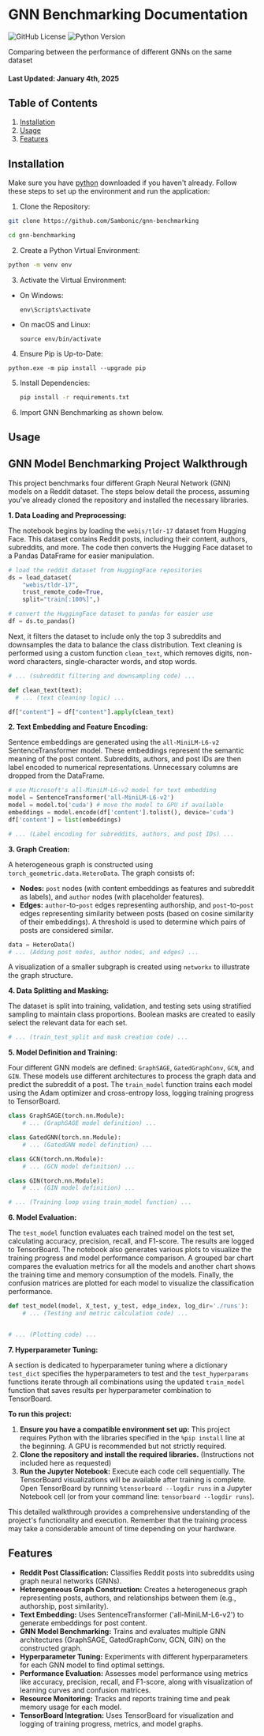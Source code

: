 # GNN Benchmarking Documentation

![GitHub License](https://img.shields.io/github/license/Sambonic/gnn-benchmarking)
![Python Version](https://img.shields.io/badge/python-3.8%2B-blue)

Comparing between the performance of different GNNs on the same dataset 
#### Last Updated: January 4th, 2025

## Table of Contents
1. [Installation](#installation)
2. [Usage](#usage)
3. [Features](#features)

<a name="installation"></a>
## Installation

Make sure you have [python](https://www.python.org/downloads/) downloaded if you haven't already.
Follow these steps to set up the environment and run the application:

1. Clone the Repository:
   
```bash
git clone https://github.com/Sambonic/gnn-benchmarking
```

```bash
cd gnn-benchmarking
```

2. Create a Python Virtual Environment:
```bash
python -m venv env
```

3. Activate the Virtual Environment:
- On Windows:
  ```
  env\Scripts\activate
  ```

- On macOS and Linux:
  ```
  source env/bin/activate
  ```
4. Ensure Pip is Up-to-Date:
  ```
  python.exe -m pip install --upgrade pip
  ```
5. Install Dependencies:

   ```bash
   pip install -r requirements.txt
   ```

6. Import GNN Benchmarking as shown below.


<a name="usage"></a>
## Usage
## GNN Model Benchmarking Project Walkthrough

This project benchmarks four different Graph Neural Network (GNN) models on a Reddit dataset.  The steps below detail the process, assuming you've already cloned the repository and installed the necessary libraries.

**1. Data Loading and Preprocessing:**

The notebook begins by loading the `webis/tldr-17` dataset from Hugging Face.  This dataset contains Reddit posts, including their content, authors, subreddits, and more. The code then converts the Hugging Face dataset to a Pandas DataFrame for easier manipulation.

```python
# load the reddit dataset from HuggingFace repositories
ds = load_dataset(
    "webis/tldr-17",
    trust_remote_code=True,
    split="train[:100%]",)

# convert the HuggingFace dataset to pandas for easier use
df = ds.to_pandas()
```

Next, it filters the dataset to include only the top 3 subreddits and downsamples the data to balance the class distribution.  Text cleaning is performed using a custom function `clean_text`, which removes digits, non-word characters, single-character words, and stop words.

```python
# ... (subreddit filtering and downsampling code) ...

def clean_text(text):
  # ... (text cleaning logic) ...

df["content"] = df["content"].apply(clean_text)
```

**2. Text Embedding and Feature Encoding:**

Sentence embeddings are generated using the `all-MiniLM-L6-v2` SentenceTransformer model. These embeddings represent the semantic meaning of the post content.  Subreddits, authors, and post IDs are then label encoded to numerical representations.  Unnecessary columns are dropped from the DataFrame.

```python
# use Microsoft's all-MiniLM-L6-v2 model for text embedding
model = SentenceTransformer('all-MiniLM-L6-v2')
model = model.to('cuda') # move the model to GPU if available
embeddings = model.encode(df['content'].tolist(), device='cuda')
df['content'] = list(embeddings)

# ... (Label encoding for subreddits, authors, and post IDs) ...
```

**3. Graph Creation:**

A heterogeneous graph is constructed using `torch_geometric.data.HeteroData`.  The graph consists of:

* **Nodes:**  `post` nodes (with content embeddings as features and subreddit as labels), and `author` nodes (with placeholder features).
* **Edges:** `author`-to-`post` edges representing authorship, and `post`-to-`post` edges representing similarity between posts (based on cosine similarity of their embeddings). A threshold is used to determine which pairs of posts are considered similar.

```python
data = HeteroData()
# ... (Adding post nodes, author nodes, and edges) ...
```
A visualization of a smaller subgraph is created using `networkx` to illustrate the graph structure.


**4. Data Splitting and Masking:**

The dataset is split into training, validation, and testing sets using stratified sampling to maintain class proportions.  Boolean masks are created to easily select the relevant data for each set.

```python
# ... (train_test_split and mask creation code) ...
```


**5. Model Definition and Training:**

Four different GNN models are defined: `GraphSAGE`, `GatedGraphConv`, `GCN`, and `GIN`. These models use different architectures to process the graph data and predict the subreddit of a post.  The `train_model` function trains each model using the Adam optimizer and cross-entropy loss, logging training progress to TensorBoard.

```python
class GraphSAGE(torch.nn.Module):
    # ... (GraphSAGE model definition) ...

class GatedGNN(torch.nn.Module):
    # ... (GatedGNN model definition) ...

class GCN(torch.nn.Module):
    # ... (GCN model definition) ...

class GIN(torch.nn.Module):
    # ... (GIN model definition) ...

# ... (Training loop using train_model function) ...
```

**6. Model Evaluation:**

The `test_model` function evaluates each trained model on the test set, calculating accuracy, precision, recall, and F1-score.  The results are logged to TensorBoard.  The notebook also generates various plots to visualize the training progress and model performance comparison.  A grouped bar chart compares the evaluation metrics for all the models and another chart shows the training time and memory consumption of the models.  Finally, the confusion matrices are plotted for each model to visualize the classification performance.

```python
def test_model(model, X_test, y_test, edge_index, log_dir='./runs'):
    # ... (Testing and metric calculation code) ...


# ... (Plotting code) ...
```

**7. Hyperparameter Tuning:**

A section is dedicated to hyperparameter tuning where a dictionary `test_dict` specifies the hyperparameters to test and the `test_hyperparams` functions iterate through all combinations using the updated `train_model` function that saves results per hyperparameter combination to TensorBoard.


**To run this project:**

1. **Ensure you have a compatible environment set up:**  This project requires Python with the libraries specified in the `%pip install` line at the beginning. A GPU is recommended but not strictly required.
2. **Clone the repository and install the required libraries.** (Instructions not included here as requested)
3. **Run the Jupyter Notebook:** Execute each code cell sequentially.  The TensorBoard visualizations will be available after training is complete.  Open TensorBoard by running `%tensorboard --logdir runs` in a Jupyter Notebook cell (or from your command line: `tensorboard --logdir runs`).


This detailed walkthrough provides a comprehensive understanding of the project's functionality and execution.  Remember that the training process may take a considerable amount of time depending on your hardware.


<a name="features"></a>
## Features
- **Reddit Post Classification:**  Classifies Reddit posts into subreddits using graph neural networks (GNNs).
- **Heterogeneous Graph Construction:** Creates a heterogeneous graph representing posts, authors, and relationships between them (e.g., authorship, post similarity).
- **Text Embedding:** Uses SentenceTransformer ('all-MiniLM-L6-v2') to generate embeddings for post content.
- **GNN Model Benchmarking:** Trains and evaluates multiple GNN architectures (GraphSAGE, GatedGraphConv, GCN, GIN) on the constructed graph.
- **Hyperparameter Tuning:**  Experiments with different hyperparameters for each GNN model to find optimal settings.
- **Performance Evaluation:**  Assesses model performance using metrics like accuracy, precision, recall, and F1-score, along with visualization of learning curves and confusion matrices.
- **Resource Monitoring:** Tracks and reports training time and peak memory usage for each model.
- **TensorBoard Integration:** Uses TensorBoard for visualization and logging of training progress, metrics, and model graphs.


